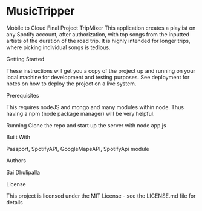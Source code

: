 # MusicTripper
Mobile to Cloud Final Project
TripMixer
This application creates a playlist on any Spotify account, after authorization, with top songs from the inputted artists of the duration of the road trip. It is highly intended for longer trips, where picking individual songs is tedious.

Getting Started

These instructions will get you a copy of the project up and running on your local machine for development and testing purposes. See deployment for notes on how to deploy the project on a live system.

Prerequisites

This requires nodeJS and mongo and many modules within node. Thus having a npm (node package manager) will be very helpful.

Running
Clone the repo and start up the server with node app.js

Built With

Passport, SpotifyAPI, GoogleMapsAPI, SpotifyApi module

Authors

Sai Dhulipalla

License

This project is licensed under the MIT License - see the LICENSE.md file for details

